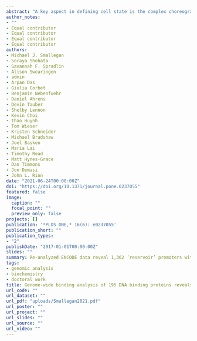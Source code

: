 ```yaml
---
abstract: "A key aspect in defining cell state is the complex choreography of DNA binding events in a given cell type, which in turn establishes a cell-specific gene-expression program. Here we wanted to take a deep analysis of DNA binding events and transcriptional output of a single cell state (K562 cells). To this end we re-analyzed 195 DNA binding proteins contained in ENCODE data. We used standardized analysis pipelines, containerization, and literate programming with R Markdown for reproducibility and rigor. Our approach validated many findings from previous independent studies, underscoring the importance of ENCODE’s goals in providing these reproducible data resources. We also had several new findings including: (i) 1,362 promoters, which we refer to as ‘reservoirs,’ that are defined by having up to 111 different DNA binding-proteins localized on one promoter, yet do not have any expression of steady-state RNA (ii) Reservoirs do not overlap super-enhancer annotations and distinct have distinct properties from super-enhancers. (iii) The human specific SVA repeat element may have been co-opted for enhancer regulation and is highly transcribed in PRO-seq and RNA-seq. Collectively, this study performed by the students of a CU Boulder computational biology class (BCHM 5631 –Spring 2020) demonstrates the value of reproducible findings and how resources like ENCODE that prioritize data standards can foster new findings with existing data in a didactic environment."
author_notes:
- ""
- Equal contributor
- Equal contributor
- Equal contributor
- Equal contributor
authors:
- Michael J. Smallegan
- Soraya Shehata
- Savannah F. Spradlin
- Alison Swearingen
- admin
- Arpan Das
- Giulia Corbet
- Benjamin Nebenfuehr
- Daniel Ahrens
- Devin Tauber
- Shelby Lennon
- Kevin Choi
- Thao Huynh
- Tom Wieser
- Kristen Schneider
- Michael Bradshaw
- Joel Basken
- Maria Lai
- Timothy Read
- Matt Hynes-Grace
- Dan Timmons
- Jon Demasi
- John L. Rinn
date: "2021-06-24T00:00:00Z"
doi: "https://doi.org/10.1371/journal.pone.0237055"
featured: false
image:
  caption: ""
  focal_point: ""
  preview_only: false
projects: []
publication: '*PLOS ONE,* 16(6): e0237055'
publication_short: ""
publication_types:
- "2"
publishDate: "2017-01-01T00:00:00Z"
slides: ""
summary: Re-analyzed ENCODE data reveal 1,362 ‘reservoir’ promoters with up to 111 different DNA-binding proteins present but no steady-state RNA expression.
tags:
- genomic analysis
- biochemistry
- doctoral work
title: Genome-wide binding analysis of 195 DNA binding proteins reveals “reservoir” promoters and human specific SVA-repeat family regulation
url_code: ""
url_dataset: ""
url_pdf: "uploads/Smallegan2021.pdf"
url_poster: ""
url_project: ""
url_slides: ""
url_source: ""
url_video: ""
---
```


